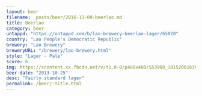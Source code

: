 ```yaml
---
layout: beer
filename: _posts/beer/2016-11-09-beerlao.md
title: Beerlao
category: beer
untappd: "https://untappd.com/b/lao-brewery-beerlao-lager/65020"
country: "Lao People's Democratic Republic"
brewery: "Lao Brewery"
breweryURL: "/brewery/lao-brewery.html"
style: "Lager - Pale"
score: 6
img: https://scontent.xx.fbcdn.net/v/t1.0-0/p480x480/553908_10152001638218745_428160786_n.jpg?_nc_cat=110&_nc_oc=AQm_CEYZPhmy_ZLy_jQEKxNVYEaMu96SM-wcjXnQR0BcRMQbjQebHQsiPRH8bzoJwDI&_nc_ht=scontent.xx&oh=b35b5f3d9e347684ed269beffab26a7b&oe=5DC173BD
beer-date: "2013-10-25"
desc: "Fairly standard lager"
permalink: /beer/:title.html
---
```

